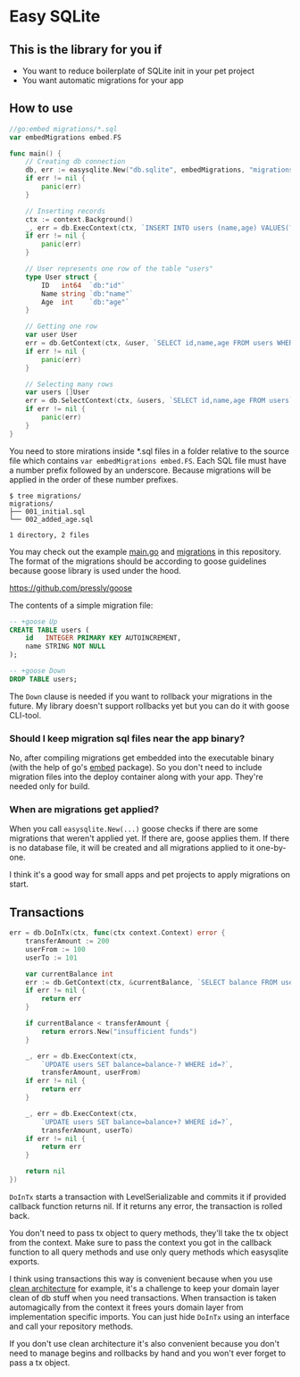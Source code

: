 # Easy SQLite

## This is the library for you if

- You want to reduce boilerplate of SQLite init in your pet project
- You want automatic migrations for your app

## How to use

```go
//go:embed migrations/*.sql
var embedMigrations embed.FS

func main() {
	// Creating db connection
	db, err := easysqlite.New("db.sqlite", embedMigrations, "migrations")
	if err != nil {
		panic(err)
	}

	// Inserting records
	ctx := context.Background()
	_, err = db.ExecContext(ctx, `INSERT INTO users (name,age) VALUES(?,?)`, "John", 23)
	if err != nil {
		panic(err)
	}

	// User represents one row of the table "users"
	type User struct {
		ID   int64  `db:"id"`
		Name string `db:"name"`
		Age  int    `db:"age"`
	}

	// Getting one row
	var user User
	err = db.GetContext(ctx, &user, `SELECT id,name,age FROM users WHERE id=?`, 1)
	if err != nil {
		panic(err)
	}

	// Selecting many rows
	var users []User
	err = db.SelectContext(ctx, &users, `SELECT id,name,age FROM users`)
	if err != nil {
		panic(err)
	}
}
```

You need to store mirations inside *.sql files in a folder relative to the source file which contains `var embedMigrations embed.FS`. Each SQL file must have a number prefix followed by an underscore. Because migrations will be applied in the order of these number prefixes.

```
$ tree migrations/
migrations/
├── 001_initial.sql
└── 002_added_age.sql

1 directory, 2 files
```

You may check out the example [main.go](https://github.com/pav5000/easy-sqlite/blob/master/cmd/example/main.go) and [migrations](https://github.com/pav5000/easy-sqlite/tree/master/cmd/example/migrations) in this repository. The format of the migrations should be according to goose guidelines because goose library is used under the hood.

https://github.com/pressly/goose

The contents of a simple migration file:

```sql
-- +goose Up
CREATE TABLE users (
    id   INTEGER PRIMARY KEY AUTOINCREMENT,
    name STRING NOT NULL
);

-- +goose Down
DROP TABLE users;
```

The `Down` clause is needed if you want to rollback your migrations in the future. My library doesn't support rollbacks yet but you can do it with goose CLI-tool.

### Should I keep migration sql files near the app binary?

No, after compiling migrations get embedded into the executable binary (with the help of go's [embed](https://pkg.go.dev/embed) package). So you don't need to include migration files into the deploy container along with your app. They're needed only for build.

### When are migrations get applied?

When you call `easysqlite.New(...)` goose checks if there are some migrations that weren't applied yet. If there are, goose applies them. If there is no database file, it will be created and all migrations applied to it one-by-one.

I think it's a good way for small apps and pet projects to apply migrations on start.

## Transactions

```go
err = db.DoInTx(ctx, func(ctx context.Context) error {
	transferAmount := 200
	userFrom := 100
	userTo := 101

	var currentBalance int
	err := db.GetContext(ctx, &currentBalance, `SELECT balance FROM users WHERE id=?`, userFrom)
	if err != nil {
		return err
	}

	if currentBalance < transferAmount {
		return errors.New("insufficient funds")
	}

	_, err = db.ExecContext(ctx,
		`UPDATE users SET balance=balance-? WHERE id=?`,
		transferAmount, userFrom)
	if err != nil {
		return err
	}

	_, err = db.ExecContext(ctx,
		`UPDATE users SET balance=balance+? WHERE id=?`,
		transferAmount, userTo)
	if err != nil {
		return err
	}

	return nil
})
```

`DoInTx` starts a transaction with LevelSerializable and commits it if provided callback function returns nil.
If it returns any error, the transaction is rolled back.

You don't need to pass tx object to query methods, they'll take the tx object from the context.
Make sure to pass the context you got in the callback function to all query methods and use only query methods which easysqlite exports.

I think using transactions this way is convenient because when you use [clean architecture](https://blog.cleancoder.com/uncle-bob/2012/08/13/the-clean-architecture.html) for example, it's a challenge to keep your domain layer clean of db stuff when you need transactions. When transaction is taken automagically from the context it frees yours domain layer from implementation specific imports. You can just hide `DoInTx` using an interface and call your repository methods.

If you don't use clean architecture it's also convenient because you don't need to manage begins and rollbacks by hand and you won't ever forget to pass a tx object.
